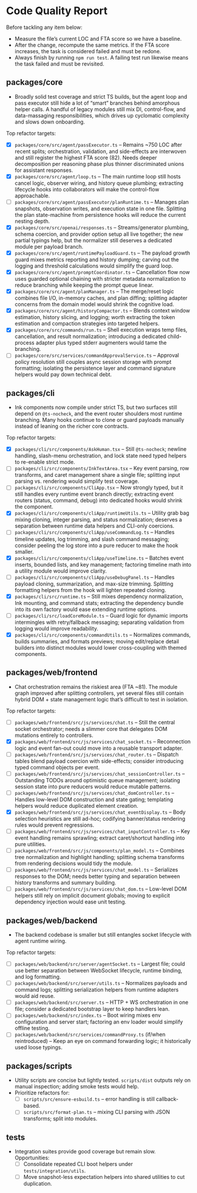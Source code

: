 # Code Quality Report

Before tackling any item below:
- Measure the file’s current LOC and FTA score so we have a baseline.
- After the change, recompute the same metrics. If the FTA score increases, the task is considered failed and must be redone.
- Always finish by running `npm run test`. A failing test run likewise means the task failed and must be revisited.

## packages/core
- Broadly solid test coverage and strict TS builds, but the agent loop and pass executor still hide a lot of “smart” branches behind amorphous helper calls.  A handful of legacy modules still mix DI, control-flow, and data-massaging responsibilities, which drives up cyclomatic complexity and slows down onboarding.

Top refactor targets:
- [x] `packages/core/src/agent/passExecutor.ts` – Remains ~750 LOC after recent splits; orchestration, validation, and side-effects are interwoven and still register the highest FTA score (82). Needs deeper decomposition per reasoning phase plus thinner discriminated unions for assistant responses.
- [x] `packages/core/src/agent/loop.ts` – The main runtime loop still hosts cancel logic, observer wiring, and history queue plumbing; extracting lifecycle hooks into collaborators will make the control-flow approachable.
- [ ] `packages/core/src/agent/passExecutor/planRuntime.ts` – Manages plan snapshots, observation writes, and execution state in one file. Splitting the plan state-machine from persistence hooks will reduce the current nesting depth.
- [x] `packages/core/src/openai/responses.ts` – Streams/generator plumbing, schema coercion, and provider option setup all live together; the new partial typings help, but the normalizer still deserves a dedicated module per payload branch.
- [x] `packages/core/src/agent/runtimePayloadGuard.ts` – The payload growth guard mixes metrics reporting and history dumping; carving out the logging and threshold calculations would simplify the guard loop.
- [x] `packages/core/src/agent/promptCoordinator.ts` – Cancellation flow now uses guarded optional chaining with stricter metadata normalization to reduce branching while keeping the prompt queue linear.
- [x] `packages/core/src/agent/planManager.ts` – The merge/reset logic combines file I/O, in-memory caches, and plan diffing; splitting adapter concerns from the domain model would shrink the cognitive load.
- [x] `packages/core/src/agent/historyCompactor.ts` – Blends context window estimation, history slicing, and logging; worth extracting the token estimation and compaction strategies into targeted helpers.
- [x] `packages/core/src/commands/run.ts` – Shell execution wraps temp files, cancellation, and result normalization; introducing a dedicated child-process adapter plus typed stderr augmenters would tame the branching.
- [ ] `packages/core/src/services/commandApprovalService.ts` – Approval policy resolution still couples async session storage with prompt formatting; isolating the persistence layer and command signature helpers would pay down technical debt.

## packages/cli
- Ink components now compile under strict TS, but two surfaces still depend on `@ts-nocheck`, and the event router shoulders most runtime branching.  Many hooks continue to clone or guard payloads manually instead of leaning on the richer core contracts.

Top refactor targets:
- [x] `packages/cli/src/components/AskHuman.tsx` – Still `@ts-nocheck`; newline handling, slash-menu orchestration, and lock state need typed helpers to re-enable strict mode.
- [ ] `packages/cli/src/components/InkTextArea.tsx` – Key event parsing, row transforms, and caret management share a single file; splitting input parsing vs. rendering would simplify test coverage.
- [ ] `packages/cli/src/components/CliApp.tsx` – Now strongly typed, but it still handles every runtime event branch directly; extracting event routers (status, command, debug) into dedicated hooks would shrink the component.
- [x] `packages/cli/src/components/cliApp/runtimeUtils.ts` – Utility grab bag mixing cloning, integer parsing, and status normalization; deserves a separation between runtime data helpers and CLI-only coercions.
- [ ] `packages/cli/src/components/cliApp/useCommandLog.ts` – Handles timeline updates, log trimming, and slash command messaging; consider peeling the log store into a pure reducer to make the hook smaller.
- [x] `packages/cli/src/components/cliApp/useTimeline.ts` – Batches event inserts, bounded lists, and key management; factoring timeline math into a utility module would improve clarity.
- [ ] `packages/cli/src/components/cliApp/useDebugPanel.ts` – Handles payload cloning, summarization, and max-size trimming. Splitting formatting helpers from the hook will lighten repeated cloning.
- [x] `packages/cli/src/runtime.ts` – Still mixes dependency normalization, Ink mounting, and command stats; extracting the dependency bundle into its own factory would ease extending runtime options.
- [ ] `packages/cli/src/loadCoreModule.ts` – Guard logic for dynamic imports intermingles with retry/fallback messaging; separating validation from logging would improve readability.
- [x] `packages/cli/src/components/commandUtils.ts` – Normalizes commands, builds summaries, and formats previews; moving edit/replace detail builders into distinct modules would lower cross-coupling with themed components.

## packages/web/frontend
- Chat orchestration remains the riskiest area (FTA ~81).  The module graph improved after splitting controllers, yet several files still contain hybrid DOM + state management logic that’s difficult to test in isolation.

Top refactor targets:
- [ ] `packages/web/frontend/src/js/services/chat.ts` – Still the central socket orchestrator; needs a slimmer core that delegates DOM mutations entirely to controllers.
- [x] `packages/web/frontend/src/js/services/chat_socket.ts` – Reconnection logic and event fan-out could move into a reusable transport adapter.
- [ ] `packages/web/frontend/src/js/services/chat_router.ts` – Dispatch tables blend payload coercion with side-effects; consider introducing typed command objects per event.
- [ ] `packages/web/frontend/src/js/services/chat_sessionController.ts` – Outstanding TODOs around optimistic queue management; isolating session state into pure reducers would reduce mutable patterns.
- [ ] `packages/web/frontend/src/js/services/chat_domController.ts` – Handles low-level DOM construction and state gating; templating helpers would reduce duplicated element creation.
- [x] `packages/web/frontend/src/js/services/chat_eventDisplay.ts` – Body selection heuristics are still ad-hoc; codifying banner/status rendering rules would prevent regressions.
- [ ] `packages/web/frontend/src/js/services/chat_inputController.ts` – Key event handling remains sprawling; extract caret/shortcut handling into pure utilities.
- [ ] `packages/web/frontend/src/js/components/plan_model.ts` – Combines tree normalization and highlight handling; splitting schema transforms from rendering decisions would tidy the module.
- [ ] `packages/web/frontend/src/js/services/chat_model.ts` – Serializes responses to the DOM; needs better typing and separation between history transforms and summary building.
- [ ] `packages/web/frontend/src/js/services/chat_dom.ts` – Low-level DOM helpers still rely on implicit document globals; moving to explicit dependency injection would ease unit testing.

## packages/web/backend
- The backend codebase is smaller but still entangles socket lifecycle with agent runtime wiring.

Top refactor targets:
- [ ] `packages/web/backend/src/server/agentSocket.ts` – Largest file; could use better separation between WebSocket lifecycle, runtime binding, and log formatting.
- [ ] `packages/web/backend/src/server/utils.ts` – Normalizes payloads and command logs; splitting serialization helpers from runtime adapters would aid reuse.
- [ ] `packages/web/backend/src/server.ts` – HTTP + WS orchestration in one file; consider a dedicated bootstrap layer to keep handlers lean.
- [ ] `packages/web/backend/src/index.ts` – Boot wiring mixes env configuration and server start; factoring an env loader would simplify offline testing.
- [ ] `packages/web/backend/src/services/commandProxy.ts` (if/when reintroduced) – Keep an eye on command forwarding logic; it historically used loose typings.

## packages/scripts
- Utility scripts are concise but lightly tested. `scripts/dist` outputs rely on manual inspection; adding smoke tests would help.
- Prioritize refactors for:
  - [ ] `scripts/src/ensure-esbuild.ts` – error handling is still callback-based.
  - [ ] `scripts/src/format-plan.ts` – mixing CLI parsing with JSON transforms; split into modules.

## tests
- Integration suites provide good coverage but remain slow.  Opportunities:
  - [ ] Consolidate repeated CLI boot helpers under `tests/integration/utils`.
  - [ ] Move snapshot-less expectation helpers into shared utilities to cut duplication.
